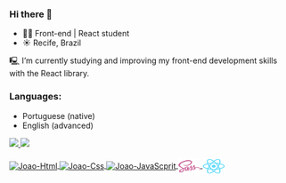 ### Hi there 👋
- 👨‍💻 Front-end | React student
- ☀️ Recife, Brazil

🖳 I’m currently studying and improving my front-end development skills with the React library.

<h3>Languages: </h3>
<ul>
  <li>Portuguese (native)</li>
  <li>English (advanced)</li>
</ul>


<div align="start">
  <a href="https://github.com/jfilgueira">
  <img height="180em" src="https://github-readme-stats.vercel.app/api?username=jfilgueira&show_icons=true&theme=gruvbox_light&include_all_commits=true&count_private=true"/>
  <img height="180em" src="https://github-readme-stats.vercel.app/api/top-langs/?username=jfilgueira&layout=compact&langs_count=7&theme=default"/>
</div>
  
   <div style="display: inline_block"><br>
  <img align="center" alt="Joao-Html" height="30" width="40" src="https://cdn.jsdelivr.net/gh/devicons/devicon/icons/html5/html5-original.svg" />
  <img align="center" alt="Joao-Css" height="30" width="40" src="https://cdn.jsdelivr.net/gh/devicons/devicon/icons/css3/css3-original.svg" />
  <img align="center" alt="Joao-JavaScprit" height="30" width="40" src="https://cdn.jsdelivr.net/gh/devicons/devicon/icons/javascript/javascript-original.svg" />
  <img align="center" alt="Sass" height="30" width="40" src="https://raw.githubusercontent.com/devicons/devicon/master/icons/sass/sass-original.svg">
  <img align="center" alt="React" height="30" width="40" src="https://raw.githubusercontent.com/devicons/devicon/master/icons/react/react-original.svg">
   
##     
